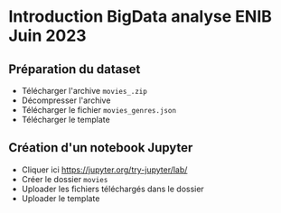 # Introduction BigData analyse ENIB Juin 2023

## Préparation du dataset
- Télécharger l'archive `movies_.zip`
- Décompresser l'archive
- Télécharger le fichier `movies_genres.json`
- Télécharger le template

## Création d'un notebook Jupyter
- Cliquer ici https://jupyter.org/try-jupyter/lab/
- Créer le dossier `movies`
- Uploader les fichiers téléchargés dans le dossier
- Uploader le template
